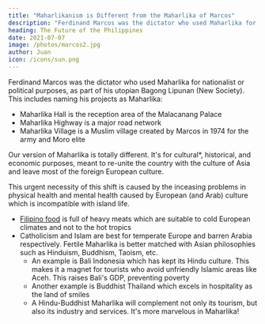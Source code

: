 ```yaml
---
title: "Maharlikanism is Different from the Maharlika of Marcos"
description: "Ferdinand Marcos was the dictator who used Maharlika for nationalist or political purposes, as part of his utopian Bagong Lipunan (New Society)"
heading: The Future of the Philippines
date: 2021-07-07
image: /photos/marcos2.jpg
author: Juan
icon: /icons/sun.png
---
```



Ferdinand Marcos was the dictator who used Maharlika for nationalist or political purposes, as part of his utopian Bagong Lipunan (New Society). This includes naming his projects as Maharlika:
- Maharlika Hall is the reception area of the Malacanang Palace
- Maharlika Highway is a major road network
- Maharlika Village is a Muslim village created by Marcos in 1974 for the army and Moro elite 
<!-- - Maharlika Charity Center -->

Our version of Maharlika is totally different. It's for cultural*, historical, and economic purposes, meant to re-unite the country with the culture of Asia and leave most of the foreign European culture. 


This urgent necessity of this shift is caused by the inceasing problems in physical health and mental health caused by European (and Arab) culture which is incompatible with island life. 

- [Filipino food](/maharlika/culture/war-adobo) is full of heavy meats which are suitable to cold European climates and not to the hot tropics
- Catholicism and Islam are best for temperate Europe and barren Arabia respectively. Fertile Maharlika is better matched with Asian philosophies such as Hinduism, Buddhism, Taoism, etc.
  - An example is Bali Indonesia which has kept its Hindu culture. This makes it a magnet for tourists who avoid unfriendly Islamic areas like Aceh. This raises Bali's GDP, preventing poverty
  - Another example is Buddhist Thailand which excels in hospitality as the land of smiles
  - A Hindu-Buddhist Maharlika will complement not only its tourism, but also its industry and services. It's more marvelous in Maharlika! 

